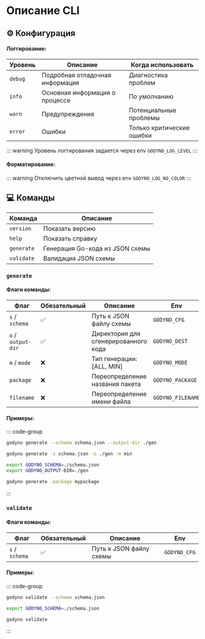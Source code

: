 # Описание CLI

## ⚙️ Конфигурация

#### Логгирование:

| Уровень | Описание                        | Когда использовать        |
| ------- | ------------------------------- | ------------------------- |
| `debug` | Подробная отладочная информация | Диагностика проблем       |
| `info`  | Основная информация о процессе  | По умолчанию              |
| `warn`  | Предупреждения                  | Потенциальные проблемы    |
| `error` | Ошибки                          | Только критические ошибки |

::: warning Уровень логгирования задается через env `GODYNO_LOG_LEVEL`
:::

#### Форматирование:

::: warning Отключить цветной вывод через env `GODYNO_LOG_NO_COLOR`
:::

## 💻 Команды

| Команда    | Описание                        |
| ---------- | ------------------------------- |
| `version`  | Показать версию                 |
| `help`     | Показать справку                |
| `generate` | Генерация Go-кода из JSON схемы |
| `validate` | Валидация JSON схемы            |

### `generate`

#### Флаги команды:

| Флаг               | Обязательный | Описание                             | Env               |
| ------------------ | ------------ | ------------------------------------ | ----------------- |
| `s` / `schema`     | ✅           | Путь к JSON файлу схемы              | `GODYNO_CFG`      |
| `o` / `output-dir` | ✅           | Директория для сгенерированного кода | `GODYNO_DEST`     |
| `m` / `mode`       | ❌           | Тип генерации: [ALL, MIN]            | `GODYNO_MODE`     |
| `package`          | ❌           | Переопределение названия пакета      | `GODYNO_PACKAGE`  |
| `filename`         | ❌           | Переопределение имени файла          | `GODYNO_FILENAME` |

#### Примеры:

::: code-group

```bash [default]
godyno generate --schema schema.json --output-dir ./gen
```

```bash [short]
godyno generate -s schema.json -o ./gen -m min
```

```bash [env]
export GODYNO_SCHEMA=./schema.json
export GODYNO_OUTPUT-DIR=./gen

godyno generate -package mypackage
```

:::

### `validate`

#### Флаги команды:

| Флаг           | Обязательный | Описание                | Env          |
| -------------- | ------------ | ----------------------- | ------------ |
| `s` / `schema` | ✅           | Путь к JSON файлу схемы | `GODYNO_CFG` |

#### Примеры:

::: code-group

```bash [default]
godyno validate --schema schema.json
```

```bash [env]
export GODYNO_SCHEMA=./schema.json

godyno validate
```

:::
